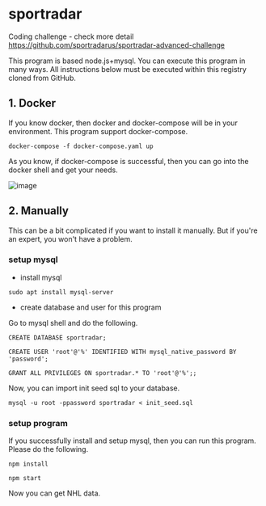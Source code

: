 # sportradar

Coding challenge - check more detail https://github.com/sportradarus/sportradar-advanced-challenge

This program is based node.js+mysql.
You can execute this program in many ways.
All instructions below must be executed within this registry cloned from GitHub.

## 1. Docker
If you know docker, then docker and docker-compose will be in your environment.
This program support docker-compose.

`docker-compose -f docker-compose.yaml up`

As you know, if docker-compose is successful, then you can go into the docker shell and get your needs.

![image](https://user-images.githubusercontent.com/43288800/232275073-079c5fe9-a28d-46ed-bcea-f47022add61a.png)

## 2. Manually
This can be a bit complicated if you want to install it manually.
But if you're an expert, you won't have a problem.


### setup mysql

- install mysql

`sudo apt install mysql-server`


- create database and user for this program

Go to mysql shell and do the following.

`CREATE DATABASE sportradar;`

`CREATE USER 'root'@'%' IDENTIFIED WITH mysql_native_password BY 'password';`

`GRANT ALL PRIVILEGES ON sportradar.* TO 'root'@'%';;`

Now, you can import init seed sql to your database.

`mysql -u root -ppassword sportradar < init_seed.sql`

### setup program
If you successfully install and setup mysql, then you can run this program.
Please do the following.

`npm install`

`npm start`

Now you can get NHL data.
